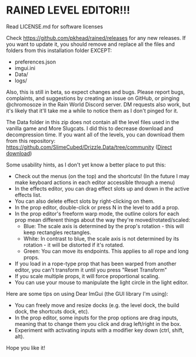 # RAINED LEVEL EDITOR!!!

Read LICENSE.md for software licenses

Check https://github.com/pkhead/rained/releases for any new releases. If you want to update it, you should remove and replace all the files and folders from this installation folder EXCEPT:
- preferences.json
- imgui.ini
- Data/
- logs/

Also, this is still in beta, so expect changes and bugs. Please report bugs, complaints, and suggestions by creating an issue on GitHub, or pinging @chromosoze in the Rain World Discord server. DM requests also work, but it's likely that it'll take me a while to notice them as I don't pinged for it.

The Data folder in this zip does not contain all the level files used in the vanilla game and More Slugcats. I did this to decrease download and decompression time.
If you want all of the levels, you can download them from this repository:
https://github.com/SlimeCubed/Drizzle.Data/tree/community ([Direct download](https://github.com/SlimeCubed/Drizzle.Data/archive/refs/heads/community.zip))

Some usability hints, as I don't yet know a better place to put this:
- Check out the menus (on the top) and the shortcuts!
  (In the future I may make keyboard actions in each editor accessible through a menu)
- In the effects editor, you can drag effect slots up and down in the active effects list.
- You can also delete effect slots by right-clicking on them.
- In the prop editor, double-click or press N in the level to add a prop.
- In the prop editor's freeform warp mode, the outline colors for each prop mean different things about the way they're moved/rotated/scaled:
  - Blue: The scale axis is determined by the prop's rotation - this will keep rectangles rectangles.
  - White: In contrast to blue, the scale axis is not determined by its rotation - it will be distorted if it's rotated.
  - Green: You can move its endpoints. This applies to all rope and long props.
- If you load in a rope-type prop that has been warped from another editor, you can't transform it until you press "Reset Transform"
- If you scale multiple props, it will force proportional scaling.
- You can use your mouse to manipulate the light circle in the light editor.

Here are some tips on using Dear ImGui (the GUI library I'm using):
- You can freely move and resize docks (e.g. the level dock, the build dock, the shortcuts dock, etc).
- In the prop editor, some inputs for the prop options are drag inputs, meaning that to change them you
  click and drag left/right in the box.
- Experiment with activating inputs with a modifier key down (ctrl, shift, alt).

Hope you like it!